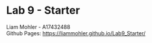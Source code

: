 # Lab 9 - Starter
Liam Mohler - A17432488 <br />
Github Pages: https://liammohler.github.io/Lab9_Starter/ 
